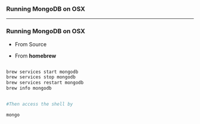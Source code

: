 ### Running MongoDB on OSX

-------------------------------------------------------

### Running MongoDB on OSX

* From Source



* From **homebrew**

```sh

brew services start mongodb
brew services stop mongodb
brew services restart mongodb
brew info mongodb


#Then access the shell by

mongo
```
